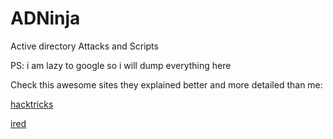 # ADNinja
Active directory Attacks and Scripts

PS: i am lazy to google so i will dump everything here

Check this awesome sites they explained better and more detailed than me:

[hacktricks](https://book.hacktricks.xyz/)

[ired](https://www.ired.team/)







